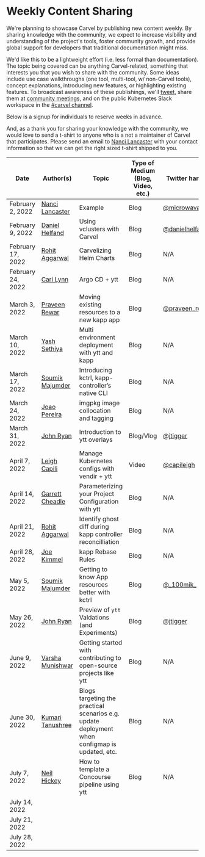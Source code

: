 # Weekly Content Sharing
We're planning to showcase Carvel by publishing new content weekly. By sharing knowledge with the community, we expect to increase visibility and understanding of the project's tools, foster community growth, and provide global support for developers that traditional documentation might miss.

We'd like this to be a lightweight effort (i.e. less formal than documentation). The topic being covered can be anything Carvel-related, something that interests you that you wish to share with the community. Some ideas include use case walkthroughs (one tool, multi-tool, w/ non-Carvel tools), concept explanations, introducing new features, or highlighting existing features. To broadcast awareness of these publishings, we'll [tweet](https://twitter.com/carvel_dev), share them at [community meetings](https://hackmd.io/F7g3RT2hR3OcIh-Iznk2hw), and on the public Kubernetes Slack workspace in the [#carvel channel](https://kubernetes.slack.com/archives/CH8KCCKA5).

Below is a signup for individuals to reserve weeks in advance. 

And, as a thank you for sharing your knowledge with the community, we would love to send a t-shirt to anyone who is a not a maintainer of Carvel that participates. Please send an email to [Nanci Lancaster](mailto:nancil@vmware.com) with your contact information so that we can get the right sized t-shirt shipped to you.

| Date              | Author(s)                                             | Topic                                          | Type of Medium (Blog, Video, etc.) | Twitter handle |
|-------------------|-------------------------------------------------------|------------------------------------------------| --- | --- |
| February 2, 2022  | [Nanci Lancaster](https://github.com/microwavables)   | Example                                        | Blog | [@microwavables](https://twitter.com/microwavables) |
| February 9, 2022  | [Daniel Helfand](https://github.com/danielhelfand)    | Using vclusters with Carvel                    | Blog | [@danielhelfand](https://twitter.com/danielhelfand) |
| February 17, 2022 | [Rohit Aggarwal](https://github.com/rohitagg2020)     | Carvelizing Helm Charts                        | Blog | N/A |
| February 24, 2022 | [Cari Lynn](https://github.com/cari-lynn)             | Argo CD + ytt                                  | Blog | N/A |
| March 3, 2022 | [Praveen Rewar](https://github.com/praveenrewar)      | Moving existing resources to a new kapp app    | Blog | [@praveen_rewar](https://twitter.com/praveen_rewar) |
| March 10, 2022 | [Yash Sethiya](https://github.com/sethiyash)          | Multi environment deployment with ytt and kapp | Blog | N/A |
| March 17, 2022 | [Soumik Majumder](https://github.com/100mik)      | Introducing kctrl, kapp-controller’s native CLI           | Blog | N/A |
| March 24, 2022 | [Joao Pereira](https://github.com/joaopapereira)      | imgpkg image collocation and tagging           | Blog | N/A |
| March 31, 2022 | [John Ryan](https://github.com/pivotaljohn)           | Introduction to ytt overlays | Blog/Vlog | [@jtigger](https://twitter.com/jtigger) |
| April 7, 2022 | [Leigh Capili](https://github.com/stealthybox)  | Manage Kubernetes configs with vendir + ytt | Video | [@capileigh](https://twitter.com/capileigh) |
| April 14, 2022 | [Garrett Cheadle](https://github.com/gcheadle-vmware)  | Parameterizing your Project Configuration with ytt | Blog | N/A |
| April 21, 2022 | [Rohit Aggarwal](https://github.com/rohitagg2020) | Identify ghost diff during kapp controller reconcilliation | Blog |N/A |
| April 28, 2022 | [Joe Kimmel](https://github.com/joe-kimmel-vmw) | kapp Rebase Rules | Blog | N/A |
| May 5, 2022 | [Soumik Majumder](https://github.com/100mik) | Getting to know App resources better with kctrl | Blog| [@\_100mik\_](https://twitter.com/_100mik_) |  
| May 26, 2022 |  [John Ryan](https://github.com/pivotaljohn)  |  Preview of `ytt` Valdations (and Experiments)  | Blog | [@jtigger](https://twitter.com/jtigger) |
| June 9, 2022      | [Varsha Munishwar](https://github.com/vmunishwar)     | Getting started with contributing to open-source projects like ytt | Blog| N/A |                                                       |                                                | |
| June 30, 2022     | [Kumari Tanushree](https://github.com/kumaritanushree) | Blogs targeting the practical scenarios e.g. update deployment when configmap is updated, etc. | Blog |N/A| 
| July 7, 2022      | [Neil Hickey](https://github.com/neil-hickey)|  How to template a Concourse pipeline using ytt | Blog | N/A |
| July 14, 2022     | | | |
| July 21, 2022     | | | |
| July 28, 2022     | | | |
